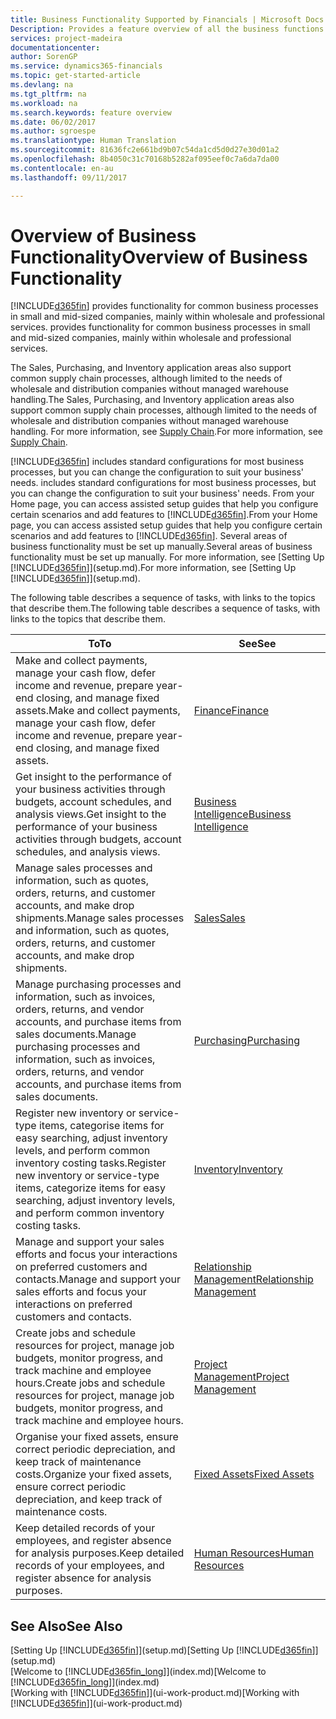 ```yaml
---
title: Business Functionality Supported by Financials | Microsoft Docs
Description: Provides a feature overview of all the business functions and departments that are supported by application areas, such as Finance, Inventory, and Project Management.
services: project-madeira
documentationcenter: 
author: SorenGP
ms.service: dynamics365-financials
ms.topic: get-started-article
ms.devlang: na
ms.tgt_pltfrm: na
ms.workload: na
ms.search.keywords: feature overview
ms.date: 06/02/2017
ms.author: sgroespe
ms.translationtype: Human Translation
ms.sourcegitcommit: 81636fc2e661bd9b07c54da1cd5d0d27e30d01a2
ms.openlocfilehash: 8b4050c31c70168b5282af095eef0c7a6da7da00
ms.contentlocale: en-au
ms.lasthandoff: 09/11/2017

---
```

# <a name="overview-of-business-functionality"></a><span data-ttu-id="bf0bd-103">Overview of Business Functionality</span><span class="sxs-lookup"><span data-stu-id="bf0bd-103">Overview of Business Functionality</span></span>
[!INCLUDE[d365fin](includes/d365fin_md.md)]<span data-ttu-id="bf0bd-104"> provides functionality for common business processes in small and mid-sized companies, mainly within wholesale and professional services.</span><span class="sxs-lookup"><span data-stu-id="bf0bd-104"> provides functionality for common business processes in small and mid-sized companies, mainly within wholesale and professional services.</span></span>

<span data-ttu-id="bf0bd-105">The Sales, Purchasing, and Inventory application areas also support common supply chain processes, although limited to the needs of wholesale and distribution companies without managed warehouse handling.</span><span class="sxs-lookup"><span data-stu-id="bf0bd-105">The Sales, Purchasing, and Inventory application areas also support common supply chain processes, although limited to the needs of wholesale and distribution companies without managed warehouse handling.</span></span> <span data-ttu-id="bf0bd-106">For more information, see [Supply Chain](madeira-supply-chain.md).</span><span class="sxs-lookup"><span data-stu-id="bf0bd-106">For more information, see [Supply Chain](madeira-supply-chain.md).</span></span>

[!INCLUDE[d365fin](includes/d365fin_md.md)]<span data-ttu-id="bf0bd-107"> includes standard configurations for most business processes, but you can change the configuration to suit your business' needs.</span><span class="sxs-lookup"><span data-stu-id="bf0bd-107"> includes standard configurations for most business processes, but you can change the configuration to suit your business' needs.</span></span> <span data-ttu-id="bf0bd-108">From your Home page, you can access assisted setup guides that help you configure certain scenarios and add features to [!INCLUDE[d365fin](includes/d365fin_md.md)].</span><span class="sxs-lookup"><span data-stu-id="bf0bd-108">From your Home page, you can access assisted setup guides that help you configure certain scenarios and add features to [!INCLUDE[d365fin](includes/d365fin_md.md)].</span></span> <span data-ttu-id="bf0bd-109">Several areas of business functionality must be set up manually.</span><span class="sxs-lookup"><span data-stu-id="bf0bd-109">Several areas of business functionality must be set up manually.</span></span> <span data-ttu-id="bf0bd-110">For more information, see [Setting Up [!INCLUDE[d365fin](includes/d365fin_md.md)]](setup.md).</span><span class="sxs-lookup"><span data-stu-id="bf0bd-110">For more information, see [Setting Up [!INCLUDE[d365fin](includes/d365fin_md.md)]](setup.md).</span></span>

<span data-ttu-id="bf0bd-111">The following table describes a sequence of tasks, with links to the topics that describe them.</span><span class="sxs-lookup"><span data-stu-id="bf0bd-111">The following table describes a sequence of tasks, with links to the topics that describe them.</span></span>

| <span data-ttu-id="bf0bd-112">To</span><span class="sxs-lookup"><span data-stu-id="bf0bd-112">To</span></span> | <span data-ttu-id="bf0bd-113">See</span><span class="sxs-lookup"><span data-stu-id="bf0bd-113">See</span></span> |
| --- | --- |
| <span data-ttu-id="bf0bd-114">Make and collect payments, manage your cash flow, defer income and revenue, prepare year-end closing, and manage fixed assets.</span><span class="sxs-lookup"><span data-stu-id="bf0bd-114">Make and collect payments, manage your cash flow, defer income and revenue, prepare year-end closing, and manage fixed assets.</span></span> |[<span data-ttu-id="bf0bd-115">Finance</span><span class="sxs-lookup"><span data-stu-id="bf0bd-115">Finance</span></span>](finance.md) |
|<span data-ttu-id="bf0bd-116">Get insight to the performance of your business activities through budgets, account schedules, and analysis views.</span><span class="sxs-lookup"><span data-stu-id="bf0bd-116">Get insight to the performance of your business activities through budgets, account schedules, and analysis views.</span></span>|[<span data-ttu-id="bf0bd-117">Business Intelligence</span><span class="sxs-lookup"><span data-stu-id="bf0bd-117">Business Intelligence</span></span>](bi.md)|
| <span data-ttu-id="bf0bd-118">Manage sales processes and information, such as quotes, orders, returns, and customer accounts, and make drop shipments.</span><span class="sxs-lookup"><span data-stu-id="bf0bd-118">Manage sales processes and information, such as quotes, orders, returns, and customer accounts, and make drop shipments.</span></span> |[<span data-ttu-id="bf0bd-119">Sales</span><span class="sxs-lookup"><span data-stu-id="bf0bd-119">Sales</span></span>](sales-manage-sales.md) |
| <span data-ttu-id="bf0bd-120">Manage purchasing processes and information, such as invoices, orders, returns, and vendor accounts, and purchase items from sales documents.</span><span class="sxs-lookup"><span data-stu-id="bf0bd-120">Manage purchasing processes and information, such as invoices, orders, returns, and vendor accounts, and purchase items from sales documents.</span></span> |[<span data-ttu-id="bf0bd-121">Purchasing</span><span class="sxs-lookup"><span data-stu-id="bf0bd-121">Purchasing</span></span>](purchasing-manage-purchasing.md) |
| <span data-ttu-id="bf0bd-122">Register new inventory or service-type items, categorise items for easy searching, adjust inventory levels, and perform common inventory costing tasks.</span><span class="sxs-lookup"><span data-stu-id="bf0bd-122">Register new inventory or service-type items, categorize items for easy searching, adjust inventory levels, and perform common inventory costing tasks.</span></span> |[<span data-ttu-id="bf0bd-123">Inventory</span><span class="sxs-lookup"><span data-stu-id="bf0bd-123">Inventory</span></span>](inventory-manage-inventory.md) |
| <span data-ttu-id="bf0bd-124">Manage and support your sales efforts and focus your interactions on preferred customers and contacts.</span><span class="sxs-lookup"><span data-stu-id="bf0bd-124">Manage and support your sales efforts and focus your interactions on preferred customers and contacts.</span></span> |[<span data-ttu-id="bf0bd-125">Relationship Management</span><span class="sxs-lookup"><span data-stu-id="bf0bd-125">Relationship Management</span></span>](marketing-relationship-management.md) |
| <span data-ttu-id="bf0bd-126">Create jobs and schedule resources for project, manage job budgets, monitor progress, and track machine and employee hours.</span><span class="sxs-lookup"><span data-stu-id="bf0bd-126">Create jobs and schedule resources for project, manage job budgets, monitor progress, and track machine and employee hours.</span></span> |[<span data-ttu-id="bf0bd-127">Project Management</span><span class="sxs-lookup"><span data-stu-id="bf0bd-127">Project Management</span></span>](projects-manage-projects.md) |
| <span data-ttu-id="bf0bd-128">Organise your fixed assets, ensure correct periodic depreciation, and keep track of maintenance costs.</span><span class="sxs-lookup"><span data-stu-id="bf0bd-128">Organize your fixed assets, ensure correct periodic depreciation, and keep track of maintenance costs.</span></span> |[<span data-ttu-id="bf0bd-129">Fixed Assets</span><span class="sxs-lookup"><span data-stu-id="bf0bd-129">Fixed Assets</span></span>](fa-manage.md) |
| <span data-ttu-id="bf0bd-130">Keep detailed records of your employees, and register absence for analysis purposes.</span><span class="sxs-lookup"><span data-stu-id="bf0bd-130">Keep detailed records of your employees, and register absence for analysis purposes.</span></span> |[<span data-ttu-id="bf0bd-131">Human Resources</span><span class="sxs-lookup"><span data-stu-id="bf0bd-131">Human Resources</span></span>](hr-manage-human-resources.md) |

## <a name="see-also"></a><span data-ttu-id="bf0bd-132">See Also</span><span class="sxs-lookup"><span data-stu-id="bf0bd-132">See Also</span></span>
<span data-ttu-id="bf0bd-133">[Setting Up [!INCLUDE[d365fin](includes/d365fin_md.md)]](setup.md)</span><span class="sxs-lookup"><span data-stu-id="bf0bd-133">[Setting Up [!INCLUDE[d365fin](includes/d365fin_md.md)]](setup.md)</span></span>  
<span data-ttu-id="bf0bd-134">[Welcome to [!INCLUDE[d365fin_long](includes/d365fin_long_md.md)]](index.md)</span><span class="sxs-lookup"><span data-stu-id="bf0bd-134">[Welcome to [!INCLUDE[d365fin_long](includes/d365fin_long_md.md)]](index.md)</span></span>  
<span data-ttu-id="bf0bd-135">[Working with [!INCLUDE[d365fin](includes/d365fin_md.md)]](ui-work-product.md)</span><span class="sxs-lookup"><span data-stu-id="bf0bd-135">[Working with [!INCLUDE[d365fin](includes/d365fin_md.md)]](ui-work-product.md)</span></span>  

